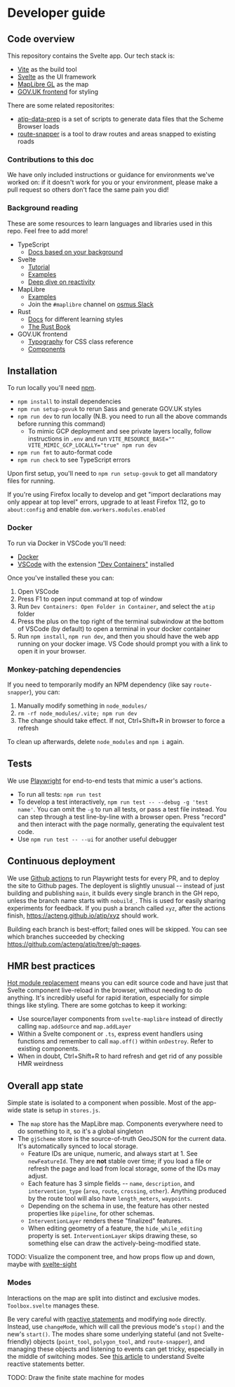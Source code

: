 # Developer guide

## Code overview

This repository contains the Svelte app. Our tech stack is:

- [Vite](https://vitejs.dev) as the build tool
- [Svelte](https://svelte.dev) as the UI framework
- [MapLibre GL](https://maplibre.org) as the map
- [GOV.UK frontend](https://frontend.design-system.service.gov.uk) for styling

There are some related repositorites:

- [atip-data-prep](https://github.com/acteng/atip-data-prep) is a set of scripts to generate data files that the Scheme Browser loads
- [route-snapper](https://github.com/dabreegster/route_snapper/) is a tool to draw routes and areas snapped to existing roads

### Contributions to this doc

We have only included instructions or guidance for environments we've worked on: if it doesn't work for you or your environment, please make a pull request so others don't face the same pain you did!

### Background reading

These are some resources to learn languages and libraries used in this repo. Feel free to add more!

- TypeScript
  - [Docs based on your background](https://www.typescriptlang.org/docs/)
- Svelte
  - [Tutorial](https://svelte.dev/tutorial/basics)
  - [Examples](https://svelte.dev/examples/hello-world)
  - [Deep dive on reactivity](https://blog.thoughtspile.tech/2023/04/22/svelte-state/)
- MapLibre
  - [Examples](https://maplibre.org/maplibre-gl-js-docs/example/)
  - Join the `#maplibre` channel on [osmus Slack](https://slack.openstreetmap.us/)
- Rust
  - [Docs](https://www.rust-lang.org/learn) for different learning styles
  - [The Rust Book](https://doc.rust-lang.org/stable/book/)
- GOV.UK frontend
  - [Typography](https://design-system.service.gov.uk/styles/typography/) for CSS class reference
  - [Components](https://design-system.service.gov.uk/components/)

## Installation

To run locally you'll need [npm](https://docs.npmjs.com/downloading-and-installing-node-js-and-npm).

- `npm install` to install dependencies
- `npm run setup-govuk` to rerun Sass and generate GOV.UK styles
- `npm run dev` to run locally (N.B. you need to run all the above commands before running this command)
  - To mimic GCP deployment and see private layers locally, follow instructions in `.env` and run `VITE_RESOURCE_BASE="" VITE_MIMIC_GCP_LOCALLY="true" npm run dev`
- `npm run fmt` to auto-format code
- `npm run check` to see TypeScript errors

Upon first setup, you'll need to `npm run setup-govuk` to get all mandatory
files for running.

If you're using Firefox locally to develop and get "import declarations may
only appear at top level" errors, upgrade to at least Firefox 112, go to
`about:config` and enable `dom.workers.modules.enabled`

### Docker

To run via Docker in VSCode you'll need:

- [Docker](https://www.docker.com/)
- [VSCode](https://code.visualstudio.com/) with the extension ["Dev Containers"](https://marketplace.visualstudio.com/items?itemName=ms-vscode-remote.remote-containers) installed

Once you've installed these you can:

1. Open VSCode
2. Press F1 to open input command at top of window
3. Run `Dev Containers: Open Folder in Container`, and select the `atip` folder
4. Press the plus on the top right of the terminal subwindow at the bottom of VSCode (by default) to open a terminal in your docker container
5. Run `npm install`, `npm run dev`, and then you should have the web app running on your docker image. VS Code should prompt you with a link to open it in your browser.

### Monkey-patching dependencies

If you need to temporarily modify an NPM dependency (like say `route-snapper`), you can:

1.  Manually modify something in `node_modules/`
2.  `rm -rf node_modules/.vite; npm run dev`
3.  The change should take effect. If not, Ctrl+Shift+R in browser to force a refresh

To clean up afterwards, delete `node_modules` and `npm i` again.

## Tests

We use [Playwright](https://playwright.dev) for end-to-end tests that mimic a
user's actions.

- To run all tests: `npm run test`
- To develop a test interactively, `npm run test -- --debug -g 'test name'`.
  You can omit the `-g` to run all tests, or pass a test file instead. You can
  step through a test line-by-line with a browser open. Press "record" and then
  interact with the page normally, generating the equivalent test code.
- Use `npm run test -- --ui` for another useful debugger

## Continuous deployment

We use [Github actions](https://github.com/acteng/atip/tree/main/.github/workflows) to run Playwright tests for every PR, and to deploy the site to Github pages. The deployent is slightly unusual -- instead of just building and publishing `main`, it builds every single branch in the GH repo, unless the branch name starts with `nobuild_`. This is used for easily sharing experiments for feedback. If you push a branch called `xyz`, after the actions finish, <https://acteng.github.io/atip/xyz> should work.

Building each branch is best-effort; failed ones will be skipped. You can see which branches succeeded by checking <https://github.com/acteng/atip/tree/gh-pages>.

## HMR best practices

[Hot module replacement](https://vitejs.dev/guide/features.html#hot-module-replacement) means you can edit source code and have just that Svelte component live-reload in the browser, without needing to do anything. It's incredibly useful for rapid iteration, especially for simple things like styling. There are some gotchas to keep it working:

- Use source/layer components from `svelte-maplibre` instead of directly calling `map.addSource` and `map.addLayer`
- Within a Svelte component or `.ts`, express event handlers using functions and remember to call `map.off()` within `onDestroy`. Refer to existing components.
- When in doubt, Ctrl+Shift+R to hard refresh and get rid of any possible HMR weirdness

## Overall app state

Simple state is isolated to a component when possible. Most of the app-wide state is setup in `stores.js`.

- The `map` store has the MapLibre map. Components everywhere need to do something to it, so it's a global singleton
- The `gjScheme` store is the source-of-truth GeoJSON for the current data. It's automatically synced to local storage.
  - Feature IDs are unique, numeric, and always start at 1. See `newFeatureId`. They are **not** stable over time; if you load a file or refresh the page and load from local storage, some of the IDs may adjust.
  - Each feature has 3 simple fields -- `name`, `description`, and `intervention_type` (`area`, `route`, `crossing`, `other`). Anything produced by the route tool will also have `length_meters`, `waypoints`.
  - Depending on the schema in use, the feature has other nested properties like `pipeline`, for other schemas.
  - `InterventionLayer` renders these "finalized" features.
  - When editing geometry of a feature, the `hide_while_editing` property is set. `InterventionLayer` skips drawing these, so something else can draw the actively-being-modified state.

TODO: Visualize the component tree, and how props flow up and down, maybe with [svelte-sight](https://github.com/oslabs-beta/svelte-sight/)

### Modes

Interactions on the map are split into distinct and exclusive modes. `Toolbox.svelte` manages these.

Be very careful with [reactive statements](https://svelte.dev/tutorial/reactive-statements) and modifying `mode` directly. Instead, use `changeMode`, which will call the previous mode's `stop()` and the new's `start()`. The modes share some underlying stateful (and not Svelte-friendly) objects (`point_tool`, `polygon_tool`, and `route-snapper`), and managing these objects and listening to events can get tricky, especially in the middle of switching modes. See [this article](https://blog.thoughtspile.tech/2023/04/22/svelte-state/) to understand Svelte reactive statements better.

TODO: Draw the finite state machine for modes
